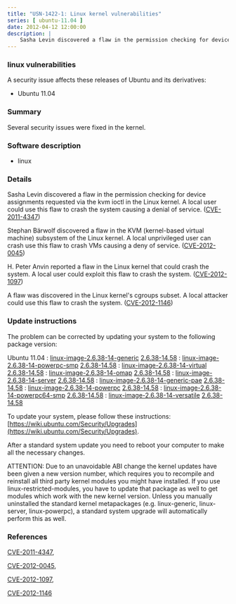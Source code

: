```yaml
---
title: "USN-1422-1: Linux kernel vulnerabilities"
series: [ ubuntu-11.04 ]
date: 2012-04-12 12:00:00
description: |
    Sasha Levin discovered a flaw in the permission checking for device assignments requested via the kvm ioctl in the Linux kernel. A local user could use this flaw to crash the system causing a denial of service. ([CVE-2011-4347](http://people.ubuntu.com/~ubuntu-security/cve/CVE-2011-4347))
--- 
```

 
### linux vulnerabilities

A security issue affects these releases of Ubuntu and its derivatives:

* Ubuntu 11.04

### Summary

Several security issues were fixed in the kernel. 

### Software description

* linux 

### Details

Sasha Levin discovered a flaw in the permission checking for device assignments requested via the kvm ioctl in the Linux kernel. A local user could use this flaw to crash the system causing a denial of service. ([CVE-2011-4347](http://people.ubuntu.com/~ubuntu-security/cve/CVE-2011-4347))

Stephan Bärwolf discovered a flaw in the KVM (kernel-based virtual machine) subsystem of the Linux kernel. A local unprivileged user can crash use this flaw to crash VMs causing a deny of service. ([CVE-2012-0045](http://people.ubuntu.com/~ubuntu-security/cve/CVE-2012-0045))

H. Peter Anvin reported a flaw in the Linux kernel that could crash the system. A local user could exploit this flaw to crash the system. ([CVE-2012-1097](http://people.ubuntu.com/~ubuntu-security/cve/CVE-2012-1097))

A flaw was discovered in the Linux kernel&#39;s cgroups subset. A local attacker could use this flaw to crash the system. ([CVE-2012-1146](http://people.ubuntu.com/~ubuntu-security/cve/CVE-2012-1146)) 

### Update instructions

The problem can be corrected by updating your system to the following package version:

Ubuntu 11.04
 : [linux-image-2.6.38-14-generic](https://launchpad.net/ubuntu/+source/linux) <span> [2.6.38-14.58](https://launchpad.net/ubuntu/+source/linux/2.6.38-14.58) </span> 
 : [linux-image-2.6.38-14-powerpc-smp](https://launchpad.net/ubuntu/+source/linux) <span> [2.6.38-14.58](https://launchpad.net/ubuntu/+source/linux/2.6.38-14.58) </span> 
 : [linux-image-2.6.38-14-virtual](https://launchpad.net/ubuntu/+source/linux) <span> [2.6.38-14.58](https://launchpad.net/ubuntu/+source/linux/2.6.38-14.58) </span> 
 : [linux-image-2.6.38-14-omap](https://launchpad.net/ubuntu/+source/linux) <span> [2.6.38-14.58](https://launchpad.net/ubuntu/+source/linux/2.6.38-14.58) </span> 
 : [linux-image-2.6.38-14-server](https://launchpad.net/ubuntu/+source/linux) <span> [2.6.38-14.58](https://launchpad.net/ubuntu/+source/linux/2.6.38-14.58) </span> 
 : [linux-image-2.6.38-14-generic-pae](https://launchpad.net/ubuntu/+source/linux) <span> [2.6.38-14.58](https://launchpad.net/ubuntu/+source/linux/2.6.38-14.58) </span> 
 : [linux-image-2.6.38-14-powerpc](https://launchpad.net/ubuntu/+source/linux) <span> [2.6.38-14.58](https://launchpad.net/ubuntu/+source/linux/2.6.38-14.58) </span> 
 : [linux-image-2.6.38-14-powerpc64-smp](https://launchpad.net/ubuntu/+source/linux) <span> [2.6.38-14.58](https://launchpad.net/ubuntu/+source/linux/2.6.38-14.58) </span> 
 : [linux-image-2.6.38-14-versatile](https://launchpad.net/ubuntu/+source/linux) <span> [2.6.38-14.58](https://launchpad.net/ubuntu/+source/linux/2.6.38-14.58) </span> 

To update your system, please follow these instructions: [https://wiki.ubuntu.com/Security/Upgrades](https://wiki.ubuntu.com/Security/Upgrades).

After a standard system update you need to reboot your computer to make all the necessary changes.

ATTENTION: Due to an unavoidable ABI change the kernel updates have been given a new version number, which requires you to recompile and reinstall all third party kernel modules you might have installed. If you use linux-restricted-modules, you have to update that package as well to get modules which work with the new kernel version. Unless you manually uninstalled the standard kernel metapackages (e.g. linux-generic, linux-server, linux-powerpc), a standard system upgrade will automatically perform this as well. 

### References

 [CVE-2011-4347](http://people.ubuntu.com/~ubuntu-security/cve/CVE-2011-4347), 

 [CVE-2012-0045](http://people.ubuntu.com/~ubuntu-security/cve/CVE-2012-0045), 

 [CVE-2012-1097](http://people.ubuntu.com/~ubuntu-security/cve/CVE-2012-1097), 

 [CVE-2012-1146](http://people.ubuntu.com/~ubuntu-security/cve/CVE-2012-1146)
 
